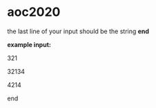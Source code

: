 # aoc2020
the last line of your input should be the string **end**

**example input:**

321

32134

4214

end
